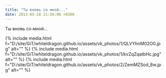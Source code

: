 ```yaml
---
title: "Ты вновь со мной..."
date: 2013-05-28 21:56:00 +0300
---
```


Ты вновь со мной...


{% include media.html f="D:/site/GiT/whiteldragon.github.io/assets/vk_photos/1/QLVYhnM02O0.jpg" alt="" %}
{% include media.html f="D:/site/GiT/whiteldragon.github.io/assets/vk_photos/1/kvZqZqatbHc.jpg" alt="" %}
{% include media.html f="D:/site/GiT/whiteldragon.github.io/assets/vk_photos/2/ZemMZSod_8w.jpg" alt="" %}
